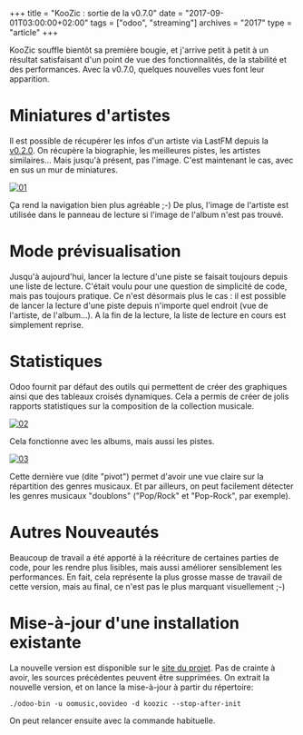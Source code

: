 +++
title = "KooZic : sortie de la v0.7.0"
date = "2017-09-01T03:00:00+02:00"
tags = ["odoo", "streaming"]
archives = "2017"
type = "article"
+++

KooZic souffle bientôt sa première bougie, et j'arrive petit à petit à un résultat satisfaisant d'un
point de vue des fonctionnalités, de la stabilité et des performances. Avec la v0.7.0, quelques
nouvelles vues font leur apparition.

# Miniatures d'artistes

Il est possible de récupérer les infos d'un artiste via LastFM depuis la
[v0.2.0](/nico/blog2/index.php?article26/koozic-sortie-de-la-v0-2-0). On récupère la biographie, les
meilleures pistes, les artistes similaires... Mais jusqu'à présent, pas l'image. C'est maintenant le
cas, avec en sus un mur de miniatures.

[![01](/img/post/release-of-v0-7-0/01-thumb.png#center)](/img/post/release-of-v0-7-0/01.png)

Ça rend la navigation bien plus agréable ;-) De plus, l'image de l'artiste est utilisée dans le
panneau de lecture si l'image de l'album n'est pas trouvé.

# Mode prévisualisation

Jusqu'à aujourd'hui, lancer la lecture d'une piste se faisait toujours depuis une liste de lecture.
C'était voulu pour une question de simplicité de code, mais pas toujours pratique. Ce n'est
désormais plus le cas : il est possible de lancer la lecture d'une piste depuis n'importe quel
endroit (vue de l'artiste, de l'album...). A la fin de la lecture, la liste de lecture en cours est
simplement reprise.

# Statistiques

Odoo fournit par défaut des outils qui permettent de créer des graphiques ainsi que des tableaux
croisés dynamiques. Cela a permis de créer de jolis rapports statistiques sur la composition de la
collection musicale.

[![02](/img/post/release-of-v0-7-0/02-thumb.png#center)](/img/post/release-of-v0-7-0/02.png)

Cela fonctionne avec les albums, mais aussi les pistes.

[![03](/img/post/release-of-v0-7-0/03-thumb.png#center)](/img/post/release-of-v0-7-0/03.png)

Cette dernière vue (dite "pivot") permet d'avoir une vue claire sur la répartition des genres
musicaux. Et par ailleurs, on peut facilement détecter les genres musicaux "doublons" ("Pop/Rock" et
"Pop-Rock", par exemple).

# Autres Nouveautés

Beaucoup de travail a été apporté à la réécriture de certaines parties de code, pour les rendre plus
lisibles, mais aussi améliorer sensiblement les performances. En fait, cela représente la plus
grosse masse de travail de cette version, mais au final, ce n'est pas le plus marquant visuellement
;-)

# Mise-à-jour d'une installation existante

La nouvelle version est disponible sur le [site du projet](https://koozic.net). Pas de crainte à
avoir, les sources précédentes peuvent être supprimées. On extrait la nouvelle version, et on lance
la mise-à-jour à partir du répertoire:

```
./odoo-bin -u oomusic,oovideo -d koozic --stop-after-init
```

On peut relancer ensuite avec la commande habituelle.

